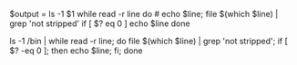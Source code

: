 
$output =  ls -1 $1
while read -r  line
do
    # echo $line;
    file $(which $line) | grep 'not stripped'
    if [ $? eq 0 ]
        echo $line
done


ls -1 /bin | while read -r line; do file $(which $line) | grep 'not stripped'; if [ $? -eq 0 ]; then echo $line; fi; done